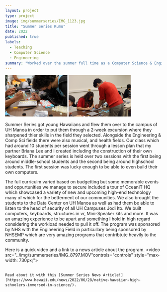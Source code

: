 ```yaml
---
layout: project
type: project
image: img/summerseries/IMG_1123.jpg
title: "Summer Series Kumu"
date: 2022
published: true
labels:
  - Teaching
  - Computer Science 
  - Engineering
summary: "Worked over the summer full time as a Computer Science & Engineer Kumu/Mentor for a group of young Hawaiian students."
---
```


<div class="text-center p-4">
  <img width="200px" src="../img/summerseries/IMG_1118.jpg" class="img-thumbnail" >
  <img width="200px" src="../img/summerseries/IMG_1116.jpg" class="img-thumbnail" >
</div>

Summer Series got young Hawaiians and flew them over to the campus of UH Manoa in order to put them through a 2-week excursion where they sharpened thier skills in the field they selected. Alongside the Engineering & Comp Sci fields there were also musical, and health fields. Our class which had around 10 students per session went through a lesson plan that my partner Briana Lee and I created including the construction of their own keyboards. The summer series is held over two sessions with the first being around middle-school students and the second being around highschool students. The first session was lucky enough to be able to even build their own computers.

The full curriculm varied based on budgetting but some memorable events and oppurtunities we manage to secure included a tour of OceanIT HQ which showcased a variety of new and upcoming high-end technology many of which for the betterment of our communities. We also brought the students to the Data Center on UH Manoa as well as had them be able to listen to the head of security of all UH Campuses Jodi Ito. We built computers, keyboards, structures in vr, Mini-Speaker kits and more. It was an amazing experience to be apart and something I hold in high regard considering the workload needed to pull it off. The program was sponsored by NHS with the Engineering Field in particullary being sponsored by NHSEMP which are very amazing programs that contribtute heavily to the community.



Here is a quick video and a link to a news article about the program.
<video src="../img/summerseries/IMG_8797.MOV"controls="controls" style="max-width: 730px;">
</video>
```

Read about it with this [Summer Series News Article!](https://www.hawaii.edu/news/2022/06/28/native-hawaiian-high-schoolers-immersed-in-science/).
